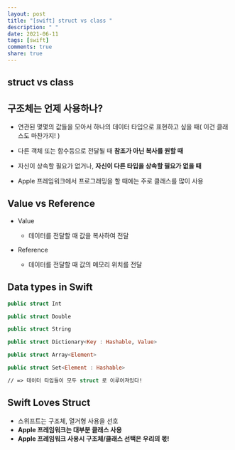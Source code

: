 ```yaml
---
layout: post
title: "[swift] struct vs class "
description: " "
date: 2021-06-11
tags: [swift]
comments: true
share: true
---
```


## struct vs class 

## 구조체는 언제 사용하나? 

* 연관된 몇몇의 값들을 모아서 하나의 데이터 타입으로 표현하고 싶을 때( 이건 클래스도 마찬가지! )

* 다른 객체 또는 함수등으로 전달될 때 **참조가 아닌 복사를 원할 때** 

* 자신이 상속할 필요가 없거나, **자신이 다른 타입을 상속할 필요가 없을 때**

* Apple 프레임워크에서 프로그래밍을 할 때에는 주로 클래스를 많이 사용 

## Value vs Reference

* Value
  * 데이터를 전달할 때 값을 복사하여 전달

* Reference  
  * 데이터를 전달할 때 값의 메모리 위치를 전달 

## Data types in Swift

```swift
public struct Int

public struct Double

public struct String

public struct Dictionary<Key : Hashable, Value>

public struct Array<Element>

public struct Set<Element : Hashable> 

// => 데이터 타입들이 모두 struct 로 이루어져있다!
```

## Swift Loves Struct

* 스위프트는 구조체, 열거형 사용을 선호 
* **Apple 프레임워크는 대부분 클래스 사용** 
* **Apple 프레임워크 사용시 구조체/클래스 선택은 우리의 몫!**
